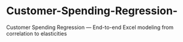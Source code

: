 # Customer-Spending-Regression-
Customer Spending Regression — End-to-end Excel modeling from correlation to elasticities
